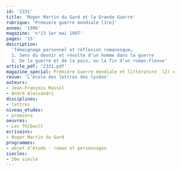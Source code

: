 ```yaml
---
id: '2331'
title: 'Roger Martin du Gard et la Grande Guerre'
rubrique: 'Première guerre mondiale [1re]'
annee: '1996'
magazine: 'n°13 1er mai 1997'
pages: '15'
description: 
  'Témoignage personnel et réflexion romanesque…
  1. Sens du devoir et révolte d’un homme dans la guerre
  2. De la guerre et de la paix, ou la fin d’un roman-fleuve'
article_pdf: '2331.pdf'
magazine_special: Première Guerre mondiale et littérature  (2) »
revue: 'L’école des lettres des lycées'
auteurs:
- Jean-François Massol
- André Alessandri
disciplines:
- lettres
niveau_etudes:
- première
oeuvres:
- Les Thibault
ecrivains:
- Roger Martin du Gard
programmes:
- objet d’étude - roman et personnages
siecles:
- 20e siècle
---
```

